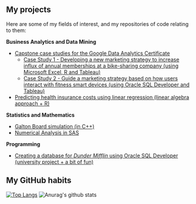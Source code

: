 ## My projects
Here are some of my fields of interest, and my repositories of code relating to them:

**Business Analytics and Data Mining**
* [Capstone case studies for the Google Data Analytics Certificate](https://github.com/nuclearcheesecake/wickusgoogledataanalyticscertificate2021)
  - [Case Study 1 - Developing a new marketing strategy to increase influx of annual memberships at a bike-sharing company (using Microsoft Excel, R and Tableau)](https://github.com/nuclearcheesecake/wickusgoogledataanalyticscertificate2021/blob/main/README.md#case1)
  - [Case Study 2 - Guide a marketing strategy based on how users interact with fitness smart devices (using Oracle SQL Developer and Tableau)](https://github.com/nuclearcheesecake/wickusgoogledataanalyticscertificate2021/blob/main/README.md#case2)
* [Predicting health insurance costs using linear regression (linear algebra approach + R)](https://github.com/nuclearcheesecake/insuranceregression)

**Statistics and Mathematics**
* [Galton Board simulation (in C++)](https://github.com/nuclearcheesecake/galton-board)
* [Numerical Analysis in SAS](https://github.com/nuclearcheesecake/numerical-analysis-in-sas)

**Programming**

* [Creating a database for *Dunder Mifflin* using Oracle SQL Developer (university project + a bit of fun)](https://github.com/nuclearcheesecake/DMDB)

## My GitHub habits

[![Top Langs](https://github-readme-stats.vercel.app/api/top-langs/?username=nuclearcheesecake)](https://github.com/nuclearcheesecake/github-readme-stats)
![Anurag's github stats](https://github-readme-stats.vercel.app/api?username=nuclearcheesecake)




<!--
**nuclearcheesecake/nuclearcheesecake** is a ✨ _special_ ✨ repository because its `README.md` (this file) appears on your GitHub profile.

Here are some ideas to get you started:

- 🔭 I’m currently working on ...
- 🌱 I’m currently learning ...
- 👯 I’m looking to collaborate on ...
- 🤔 I’m looking for help with ...
- 💬 Ask me about ...
- 📫 How to reach me: ...
- 😄 Pronouns: ...
- ⚡ Fun fact: ...
-->
